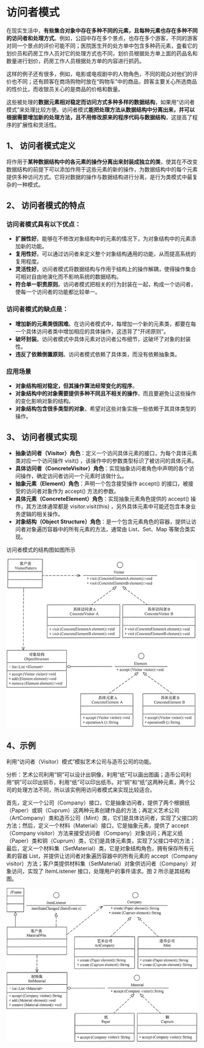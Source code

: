 #  访问者模式

在现实生活中，**有些集合对象中存在多种不同的元素，且每种元素也存在多种不同的访问者和处理方式**。例如，公园中存在多个景点，也存在多个游客，不同的游客对同一个景点的评价可能不同；医院医生开的处方单中包含多种药元素，査看它的划价员和药房工作人员对它的处理方式也不同，划价员根据处方单上面的药品名和数量进行划价，药房工作人员根据处方单的内容进行抓药。

这样的例子还有很多，例如，电影或电视剧中的人物角色，不同的观众对他们的评价也不同；还有顾客在商场购物时放在“购物车”中的商品，顾客主要关心所选商品的性价比，而收银员关心的是商品的价格和数量。

这些被处理的**数据元素相对稳定而访问方式多种多样的数据结构**，如果用“访问者模式”来处理比较方便。访问者模式**能把处理方法从数据结构中分离出来，并可以根据需要增加新的处理方法，且不用修改原来的程序代码与数据结构**，这提高了程序的扩展性和灵活性。


## 1、 访问者模式定义

将作用于**某种数据结构中的各元素的操作分离出来封装成独立的类**，使其在不改变数据结构的前提下可以添加作用于这些元素的新的操作，为数据结构中的每个元素提供多种访问方式。它将对数据的操作与数据结构进行分离，是行为类模式中最复杂的一种模式。

## 2、 访问者模式的特点

###  访问者模式具有以下优点：

* **扩展性好**。能够在不修改对象结构中的元素的情况下，为对象结构中的元素添加新的功能。
* **复用性好**。可以通过访问者来定义整个对象结构通用的功能，从而提高系统的复用程度。
* **灵活性好**。访问者模式将数据结构与作用于结构上的操作解耦，使得操作集合可相对自由地演化而不影响系统的数据结构。
* **符合单一职责原则**。访问者模式把相关的行为封装在一起，构成一个访问者，使每一个访问者的功能都比较单一。

###  访问者模式的缺点是：

* **增加新的元素类很困难**。在访问者模式中，每增加一个新的元素类，都要在每一个具体访问者类中增加相应的具体操作，这违背了“开闭原则”。
* **破坏封装**。访问者模式中具体元素对访问者公布细节，这破坏了对象的封装性。
* **违反了依赖倒置原则**。访问者模式依赖了具体类，而没有依赖抽象类。

### 应用场景

* **对象结构相对稳定，但其操作算法经常变化的程序**。
* **对象结构中的对象需要提供多种不同且不相关的操作**，而且要避免让这些操作的变化影响对象的结构。
* **对象结构包含很多类型的对象**，希望对这些对象实施一些依赖于其具体类型的操作。

## 3、 访问者模式实现

* **抽象访问者（Visitor）角色**：定义一个访问具体元素的接口，为每个具体元素类对应一个访问操作 visit() ，该操作中的参数类型标识了被访问的具体元素。 
* **具体访问者（ConcreteVisitor）角色**：实现抽象访问者角色中声明的各个访问操作，确定访问者访问一个元素时该做什么。
* **抽象元素（Element）角色**：声明一个包含接受操作 accept() 的接口，被接受的访问者对象作为 accept() 方法的参数。
* **具体元素（ConcreteElement）角色**：实现抽象元素角色提供的 accept() 操作，其方法体通常都是 visitor.visit(this) ，另外具体元素中可能还包含本身业务逻辑的相关操作。
* **对象结构（Object Structure）角色**：是一个包含元素角色的容器，提供让访问者对象遍历容器中的所有元素的方法，通常由 List、Set、Map 等聚合类实现。

访问者模式的结构图如图所示

![ 访问者模式](../illustration/21_1_UML.png)

## 4、示例

利用“访问者（Visitor）模式”模拟艺术公司与造币公司的功能。

分析：艺术公司利用“铜”可以设计出铜像，利用“纸”可以画出图画；造币公司利用“铜”可以印出铜币，利用“纸”可以印出纸币。对“铜”和“纸”这两种元素，两个公司的处理方法不同，所以该实例用访问者模式来实现比较适合。

首先，定义一个公司（Company）接口，它是抽象访问者，提供了两个根据纸（Paper）或铜（Cuprum）这两种元素创建作品的方法；再定义艺术公司（ArtCompany）类和造币公司（Mint）类，它们是具体访问者，实现了父接口的方法；然后，定义一个材料（Material）接口，它是抽象元素，提供了 accept（Company visitor）方法来接受访问者（Company）对象访问；再定义纸（Paper）类和铜（Cuprum）类，它们是具体元素类，实现了父接口中的方法；最后，定义一个材料集（SetMaterial）类，它是对象结构角色，拥有保存所有元素的容器 List，并提供让访问者对象遍历容器中的所有元素的 accept（Company visitor）方法；客户类提供材料集（SetMaterial）对象供访问者（Company）对象访问，实现了 ItemListener 接口，处理用户的事件请求。图 2 所示是其结构图。


![UML](../illustration/21_2_UML.png)

